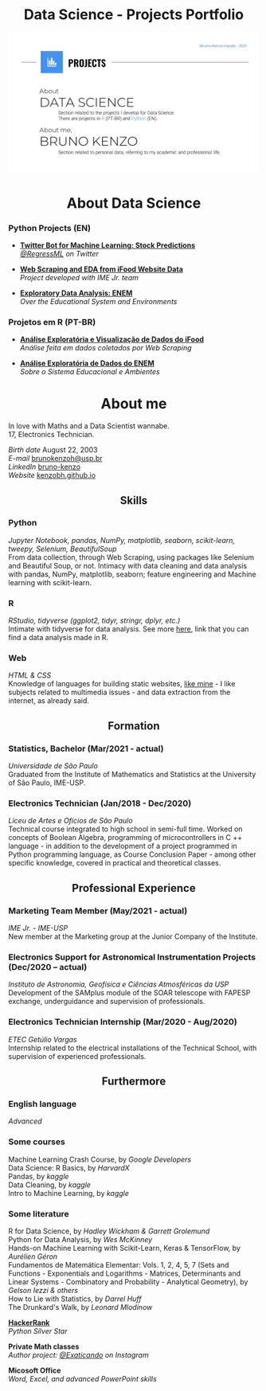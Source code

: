 <h1 align="center">Data Science - Projects Portfolio</h1>

![](https://github.com/KenzoBH/Data-Science/blob/main/Images/github-main-wallpaper.jpg)

<h1 align="center">About Data Science</h1>

### **Python Projects (EN)**
  - [**Twitter Bot for Machine Learning: Stock Predictions**](https://github.com/KenzoBH/Regress-Twitter-Bot)   
  *[@RegressML](https://twitter.com/RegressML) on Twitter*
  
  - [**Web Scraping and EDA from iFood Website Data**](https://github.com/KenzoBH/Web-Scraping-and-EDA-iFood)    
  *Project developed with IME Jr. team*
  
  - [**Exploratory Data Analysis: ENEM**](https://github.com/KenzoBH/Data-Science/blob/main/ENEM_Python/ENEM_by_school_EDA_Python.ipynb)   
  *Over the Educational System and Environments*   
  
  

### **Projetos em R (PT-BR)**
  - [**Análise Exploratória e Visualização de Dados do iFood**](https://github.com/KenzoBH/Web-Scraping-and-EDA-iFood)  
  *Análise feita em dados coletados por Web Scraping*  

  - [**Análise Exploratória de Dados do ENEM**](https://github.com/KenzoBH/Data-Science/blob/main/ENEM_R/ENEM_R.md)   
  *Sobre o Sistema Educacional e Ambientes*


<h1 align="center">About me</h1>

In love with Maths and a Data Scientist wannabe.   
17, Electronics Technician.

*Birth date* August 22, 2003  
*E-mail*
<a href="mailto:brunokenzoh@usp.br" class="email">brunokenzoh@usp.br</a>   
*LinkedIn* [bruno-kenzo](https://www.linkedin.com/in/bruno-kenzo/)   
*Website* [kenzobh.github.io](https://kenzobh.github.io/index.html)

<h2 align="center">Skills</h2>

### **Python**   
*Jupyter Notebook, pandas, NumPy, matplotlib, seaborn, scikit-learn, tweepy, Selenium, BeautifulSoup*   
From data collection, through Web Scraping, using packages like Selenium and Beautiful Soup, or not. Intimacy with data cleaning and data analysis with pandas, NumPy, matplotlib, seaborn; feature engineering and Machine learning with scikit-learn.

### **R**   
*RStudio, tidyverse (ggplot2, tidyr, stringr, dplyr, etc.)*   
Intimate with tidyverse for data analysis. See more [here](https://github.com/KenzoBH/Data-Science/blob/main/ENEM_Python/ENEM_by_school_EDA_Python.ipynb), link that you can find a data analysis made in R.

### **Web**   
*HTML & CSS*   
Knowledge of languages for building static websites, [like mine](https://kenzobh.github.io/index.html) - I like subjects related to multimedia issues - and data extraction from the internet, as already said.


<h2 align="center">Formation</h2>

### **Statistics, Bachelor** (Mar/2021 - actual)   
*Universidade de São Paulo*   
Graduated from the Institute of Mathematics and Statistics at the University of São Paulo, IME-USP.

### **Electronics Technician** (Jan/2018 - Dec/2020)  
*Liceu de Artes e Ofícios de São Paulo*  
Technical course integrated to high school in semi-full time.
Worked on concepts of Boolean Algebra, programming of microcontrollers in C ++ language - in addition to the development of a project programmed in Python programming language, as Course Conclusion Paper - among other specific knowledge, covered in practical and theoretical classes.


<h2 align="center">Professional Experience</h2>

### **Marketing Team Member** (May/2021 - actual)   
*IME Jr. - IME-USP*   
New member at the Marketing group at the Junior Company of the Institute.

### **Electronics Support for Astronomical Instrumentation Projects** (Dec/2020 – actual)  
*Instituto de Astronomia, Geofísica e Ciências Atmosféricas da USP*  
Development of the SAMplus module of the SOAR telescope with FAPESP exchange, underguidance and supervision of professionals.

### **Electronics Technician Internship** (Mar/2020 - Aug/2020)  
*ETEC Getúlio Vargas*  
Internship related to the electrical installations of the Technical School, with supervision of experienced professionals.


<h2 align="center">Furthermore</h2>

### **English language**  
*Advanced*

### **Some courses**   
Machine Learning Crash Course, by *Google Developers*   
Data Science: R Basics, by *HarvardX*   
Pandas, by *kaggle*   
Data Cleaning, by *kaggle*   
Intro to Machine Learning, by *kaggle*

### **Some literature**   
R for Data Science, by *Hadley Wickham & Garrett Grolemund*   
Python for Data Analysis, by *Wes McKinney*   
Hands-on Machine Learning with Scikit-Learn, Keras & TensorFlow, by *Aurélien Géron*   
Fundamentos de Matemática Elementar: Vols. 1, 2, 4, 5, 7 (Sets and Functions - Exponentials and Logarithms - Matrices, Determinants and Linear Systems - Combinatory and Probability - Analytical Geometry), by *Gelson Iezzi & others*   
How to Lie with Statistics, by *Darrel Huff*   
The Drunkard's Walk, by *Leonard Mlodinow*

[**HackerRank**](https://www.hackerrank.com/brunokenzoh)  
*Python Silver Star*

**Private Math classes**   
*Author project: [@Exaticando](https://www.instagram.com/exaticando/) on Instagram*

**Micosoft Office**   
*Word, Excel, and advanced PowerPoint skills*   
